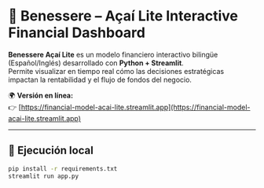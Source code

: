 # 💜 Benessere – Açaí Lite Interactive Financial Dashboard

**Benessere Açaí Lite** es un modelo financiero interactivo bilingüe (Español/Inglés) desarrollado con **Python + Streamlit**.  
Permite visualizar en tiempo real cómo las decisiones estratégicas impactan la rentabilidad y el flujo de fondos del negocio.

🌍 **Versión en línea:**  
👉 [https://financial-model-acai-lite.streamlit.app](https://financial-model-acai-lite.streamlit.app)

---

## 🚀 Ejecución local

```bash
pip install -r requirements.txt
streamlit run app.py
